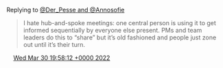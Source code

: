 Replying to [@Der\_Pesse and @Annosofie](https://twitter.com/@Der_Pesse/status/1508856775151390726)

> I hate hub\-and\-spoke meetings: one central person is using it to get informed sequentially by everyone else present\. PMs and team leaders do this to “share” but it’s old fashioned and people just zone out until it’s their turn\.

<img src="../../media/tweet.ico" width="12" /> [Wed Mar 30 19:58:12 +0000 2022](https://twitter.com/DromerDenker/status/1509258711205916681)